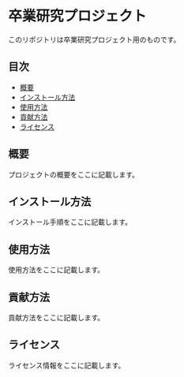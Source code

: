 # 卒業研究プロジェクト

このリポジトリは卒業研究プロジェクト用のものです。

## 目次

- [概要](#概要)
- [インストール方法](#インストール方法)
- [使用方法](#使用方法)
- [貢献方法](#貢献方法)
- [ライセンス](#ライセンス)

## 概要

プロジェクトの概要をここに記載します。

## インストール方法

インストール手順をここに記載します。

## 使用方法

使用方法をここに記載します。

## 貢献方法

貢献方法をここに記載します。

## ライセンス

ライセンス情報をここに記載します。